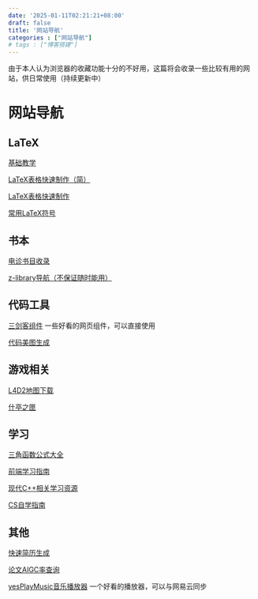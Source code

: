 ```yaml
---
date: '2025-01-11T02:21:21+08:00'
draft: false
title: '网站导航'
categories : ["网站导航"]
# tags : ["博客搭建"]
---
```


由于本人认为浏览器的收藏功能十分的不好用，这篇将会收录一些比较有用的网站，供日常使用（持续更新中）

# 网站导航

## LaTeX
[基础教学](https://zhuanlan.zhihu.com/p/456055339)

[LaTeX表格快速制作（简）](https://www.tablesgenerator.com/#)

[LaTeX表格快速制作](https://www.latex-tables.com/)

[常用LaTeX符号](https://blog.csdn.net/zgj926503/article/details/52757631)

## 书本
[电诊书目收录](https://guide.samuka007.xyz/articles/ebooks/)

[z-library导航（不保证随时能用）](https://www.tboxn.com/sitetag/zlibrary%E9%95%9C%E5%83%8F%E7%BD%91%E7%AB%99)

## 代码工具
[三剑客组件](https://neumorphism.io/#e0e0e0) 一些好看的网页组件，可以直接使用

[代码美图生成](https://carbon.now.sh/)

## 游戏相关
[L4D2地图下载](https://www.gamemaps.com/l4d2/)

[什亭之匣](https://arona.icu/main)

## 学习
[三角函数公式大全](https://zhuanlan.zhihu.com/p/390928056?utm_id=0)

[前端学习指南](https://book.cosine.ren)

[现代C++相关学习资源](https://guide.scutosc.cn/guide/tutorial/cpp/mq-b.html)

[CS自学指南](https://csdiy.wiki)

## 其他
[快速简历生成](https://rxresu.me)

[论文AIGC率查询](https://textrecogn.longjin666.cn)

[yesPlayMusic音乐播放器](https://github.com/qier222/YesPlayMusic) 一个好看的播放器，可以与网易云同步
